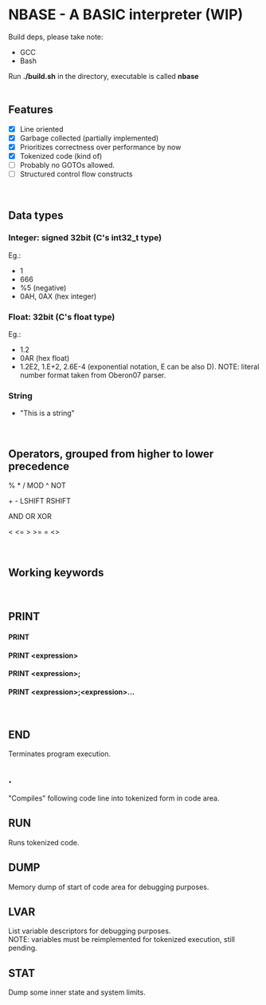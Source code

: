 # NBASE - A BASIC interpreter (WIP)

Build deps, please take note:

* GCC</br>
* Bash

Run <b>./build.sh</b> in the directory, executable is called <b>nbase</b>
</br></br>

## Features

- [X] Line oriented
- [X] Garbage collected (partially implemented)
- [X] Prioritizes correctness over performance by now
- [X] Tokenized code (kind of)
- [ ] Probably no GOTOs allowed.
- [ ] Structured control flow constructs

</br>

## Data types

### <b>Integer: signed 32bit (C's int32_t type)</b>

Eg.:
</br>
* 1
* 666
* %5 (negative)
* 0AH, 0AX (hex integer)

### <b>Float: 32bit (C's float type)</b>

Eg.:
</br>
* 1.2
* 0AR (hex float)
* 1.2E2, 1.E+2, 2.6E-4 (exponential notation, E can be also D). 
NOTE: literal number format taken from Oberon07 parser.

### <b>String</b>

* "This is a string"

</br>

## Operators, grouped from higher to lower precedence

\%
\*
\/
MOD
\^
NOT

\+
\-
LSHIFT
RSHIFT

AND
OR
XOR

\<
\<\=
\>
\>\=
\=
\<\>

</br>

## Working keywords
</br>

## PRINT

#### PRINT
#### PRINT \<expression\>
#### PRINT \<expression\>;
#### PRINT \<expression\>;\<expression\>...
</br>

## END
Terminates program execution.
</br>

## .
"Compiles" following code line into tokenized form in code area.
</br>

## RUN
Runs tokenized code.
</br>

## DUMP
Memory dump of start of code area for debugging purposes.
</br>

## LVAR
List variable descriptors for debugging purposes.</br>NOTE: variables must be reimplemented for tokenized execution, still pending.
</br>

## STAT
Dump some inner state and system limits.
